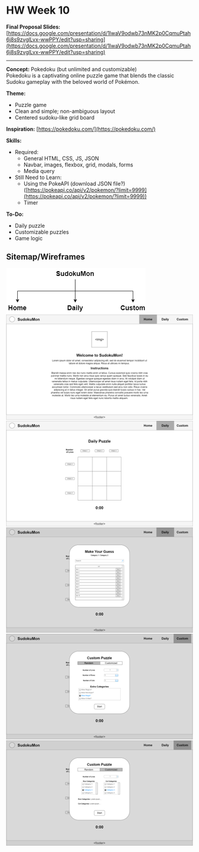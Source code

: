 # HW Week 10

**Final Proposal Slides:** [https://docs.google.com/presentation/d/1lwaV9odwb73nMK2p0CqmuPtah6j8s9zvglLvx-wwPPY/edit?usp=sharing](https://docs.google.com/presentation/d/1lwaV9odwb73nMK2p0CqmuPtah6j8s9zvglLvx-wwPPY/edit?usp=sharing)

---

**Concept:** Pokedoku (but unlimited and customizable) <br>
Pokedoku is a captivating online puzzle game that blends the classic Sudoku gameplay with the beloved world of Pokémon. <br>

**Theme:** 
- Puzzle game
- Clean and simple; non-ambiguous layout
- Centered sudoku-like grid board

**Inspiration:** [https://pokedoku.com/](https://pokedoku.com/)

**Skills:**
- Required:
  - General HTML, CSS, JS, JSON
  - Navbar, images, flexbox, grid, modals, forms
  - Media query
- Still Need to Learn:
  - Using the PokeAPI (download JSON file?) ([https://pokeapi.co/api/v2/pokemon/?limit=9999](https://pokeapi.co/api/v2/pokemon/?limit=9999))
  - Timer

**To-Do:**
- Daily puzzle
- Customizable puzzles
- Game logic

## Sitemap/Wireframes
![Site Map](./img/sitemap.png "Site Map")
![Wireframe 1](./img/wireframe0.PNG "Wireframe 1")
![Wireframe 2](./img/wireframe1.PNG "Wireframe 2")
![Wireframe 3](./img/wireframe2.PNG "Wireframe 3")
![Wireframe 4](./img/wireframe3.PNG "Wireframe 4")
![Wireframe 5](./img/wireframe4.PNG "Wireframe 5")

